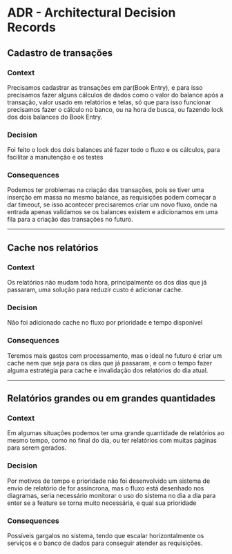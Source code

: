 # ADR - Architectural Decision Records

## Cadastro de transações

### Context

Precisamos cadastrar as transações em par(Book Entry), e para isso precisamos fazer alguns cálculos de dados como o valor do balance após a transação, valor usado em relatórios e telas, só que para isso funcionar precisamos fazer o cálculo no banco, ou na hora de busca, ou fazendo lock dos dois balances do Book Entry.

### Decision

Foi feito o lock dos dois balances até fazer todo o fluxo e os cálculos, para facilitar a manutenção e os testes

### Consequences

Podemos ter problemas na criação das transações, pois se tiver uma inserção em massa no mesmo balance, as requisições podem começar a dar timeout, se isso acontecer precisaremos criar um novo fluxo, onde na entrada apenas validamos se os balances existem e adicionamos em uma fila para a criação das transações no futuro.

---

## Cache nos relatórios

### Context

Os relatórios não mudam toda hora, principalmente os dos dias que já passaram, uma solução para reduzir custo é adicionar cache.

### Decision

Não foi adicionado cache no fluxo por prioridade e tempo disponível
### Consequences

Teremos mais gastos com processamento, mas o ideal no futuro é criar um cache nem que seja para os dias que já passaram, e com o tempo fazer alguma estratégia para cache e invalidação dos relatórios do dia atual.

---


## Relatórios grandes ou em grandes quantidades

### Context

Em algumas situações podemos ter uma grande quantidade de relatórios ao mesmo tempo, como no final do dia, ou ter relatórios com muitas páginas para serem gerados.

### Decision

Por motivos de tempo e prioridade não foi desenvolvido um sistema de envio de relatório de for assíncrona, mas o fluxo está desenhado nos diagramas, seria necessário monitorar o uso do sistema no dia a dia para enter se a feature se torna muito necessária, e qual sua prioridade

### Consequences

Possíveis gargalos no sistema, tendo que escalar horizontalmente os serviços e o banco de dados para conseguir atender as requisições.
